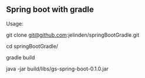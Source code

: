 Spring boot with gradle
---------

Usage:


git clone git@github.com:jelinden/springBootGradle.git

cd springBootGradle/

gradle build

java -jar build/libs/gs-spring-boot-0.1.0.jar
